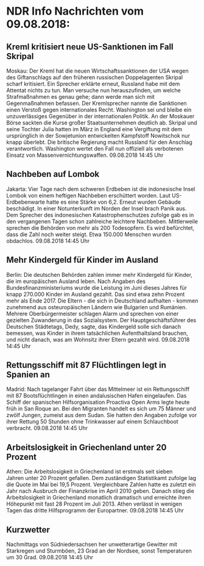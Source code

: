 # NDR Info Nachrichten vom 09.08.2018:


## Kreml kritisiert neue US-Sanktionen im Fall Skripal
Moskau: Der Kreml hat die neuen Wirtschaftssanktionen der USA wegen des Giftanschlags auf den früheren russischen Doppelagenten Skripal scharf kritisiert. Ein Sprecher erklärte erneut, Russland habe mit dem Attentat nichts zu tun. Man versuche nun herauszufinden, um welche Strafmaßnahmen es genau gehe; dann werde man sich mit Gegenmaßnahmen befassen. Der Kremlsprecher nannte die Sanktionen einen Verstoß gegen internationales Recht. Washington sei und bleibe ein unzuverlässiges Gegenüber in der internationalen Politik. An der Moskauer Börse sackten die Kurse großer Staatsunternehmen deutlich ab. Skripal und seine Tochter Julia hatten im März in England eine Vergiftung mit dem ursprünglich in der Sowjetunion entwickelten Kampfstoff Nowitschok nur knapp überlebt. Die britische Regierung macht Russland für den Anschlag verantwortlich. Washington wertet den Fall nun offiziell als verbotenen Einsatz von Massenvernichtungswaffen. 09.08.2018 14:45 Uhr 

## Nachbeben auf Lombok
Jakarta: Vier Tage nach dem schweren Erdbeben ist die indonesische Insel Lombok von einem heftigen Nachbeben erschüttert worden. Laut US-Erdbebenwarte hatte es eine Stärke von 6,2. Erneut wurden Gebäude beschädigt. In einer Notunterkunft im Norden der Insel brach Panik aus. Dem Sprecher des indonesischen Katastrophenschutzes zufolge gab es in den vergangenen Tagen schon zahlreiche leichtere Nachbeben. Mittlerweile sprechen die Behörden von mehr als 200 Todesopfern. Es wird befürchtet, dass die Zahl noch weiter steigt. Etwa 150.000 Menschen wurden obdachlos. 09.08.2018 14:45 Uhr 

## Mehr Kindergeld für Kinder im Ausland
Berlin: Die deutschen Behörden zahlen immer mehr Kindergeld für Kinder, die im europäischen Ausland leben. Nach Angaben des Bundesfinanzministeriums wurde die Leistung im Juni dieses Jahres für knapp 270.000 Kinder im Ausland gezahlt. Das sind etwa zehn Prozent mehr als Ende 2017. Die Eltern - die sich in Deutschland aufhalten - kommen zunehmend aus osteuropäischen Ländern wie Bulgarien und Rumänien. Mehrere Oberbürgermeister schlagen Alarm und sprechen von einer gezielten Zuwanderung in das Sozialsystem. Der Hauptgeschäftsführer des Deutschen Städtetags, Dedy, sagte, das Kindergeld solle sich danach bemessen, was Kinder in ihrem tatsächlichen Aufenthaltsland brauchen, und nicht danach, was am Wohnsitz ihrer Eltern gezahlt wird. 09.08.2018 14:45 Uhr 

## Rettungsschiff mit 87 Flüchtlingen legt in Spanien an
Madrid: Nach tagelanger Fahrt über das Mittelmeer ist ein Rettungsschiff mit 87 Bootsflüchtlingen in einen andalusischen Hafen eingelaufen. Das Schiff der spanischen Hilfsorganisation Proactiva Open Arms legte heute früh in San Roque an. Bei den Migranten handelt es sich um 75 Männer und zwölf Jungen, zumeist aus dem Sudan. Sie hatten den Angaben zufolge vor ihrer Rettung 50 Stunden ohne Trinkwasser auf einem Schlauchboot verbracht. 09.08.2018 14:45 Uhr 

## Arbeitslosigkeit in Griechenland unter 20 Prozent
Athen: Die Arbeitslosigkeit in Griechenland ist erstmals seit sieben Jahren unter 20 Prozent gefallen. Dem zuständigen Statistikamt zufolge lag die Quote im Mai bei 19,5 Prozent. Vergleichbare Zahlen hatte es zuletzt ein Jahr nach Ausbruch der Finanzkrise im April 2010 geben. Danach stieg die Arbeitslosigkeit in Griechenland monatlich dramatisch und erreichte ihren Höhepunkt mit fast 28 Prozent im Juli 2013. Athen verlässt in wenigen Tagen das dritte Hilfsprogramm der Europartner. 09.08.2018 14:45 Uhr 

## Kurzwetter
Nachmittags von Südniedersachsen her unwetterartige Gewitter mit Starkregen und Sturmböen, 23 Grad an der Nordsee, sonst Temperaturen um 30 Grad. 09.08.2018 14:45 Uhr 
